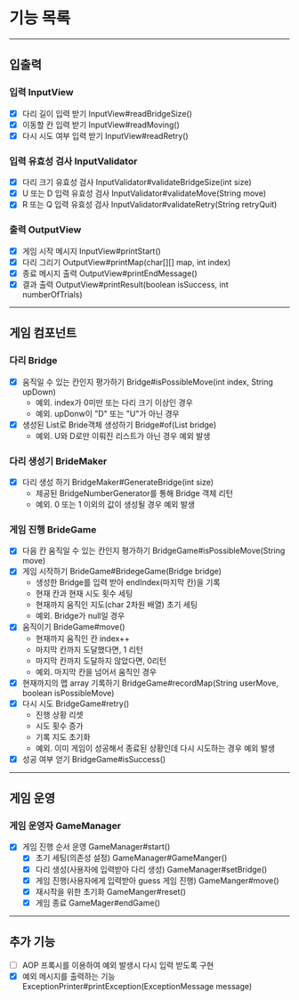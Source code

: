 # 기능 목록

---
## 입출력
### 입력 InputView
- [x] 다리 길이 입력 받기 InputView#readBridgeSize()
- [x] 이동할 칸 입력 받기 InputView#readMoving()
- [x] 다시 시도 여부 입력 받기 InputView#readRetry()

### 입력 유효성 검사 InputValidator
- [x] 다리 크기 유효성 검사 InputValidator#validateBridgeSize(int size)
- [x] U 또는 D 입력 유효성 검사 InputValidator#validateMove(String move)
- [x] R 또는 Q 입력 유효성 검사 InputValidator#validateRetry(String retryQuit)
        
### 출력 OutputView
- [x] 게임 시작 메시지 InputView#printStart()
- [x] 다리 그리기 OutputView#printMap(char[][] map, int index)
- [x] 종료 메시지 출력 OutputView#printEndMessage()
- [x] 결과 출력 OutputView#printResult(boolean isSuccess, int numberOfTrials)
        
---
## 게임 컴포넌트
### 다리 Bridge
- [x] 움직일 수 있는 칸인지 평가하기 Bridge#isPossibleMove(int index, String upDown)
  - 예외. index가 0미만 또는 다리 크기 이상인 경우
  - 예외. upDonw이 "D" 또는 "U"가 아닌 경우
- [x] 생성된 List로 Bride객체 생성하기 Bridge#of(List<String> bridge)
  - 예외. U와 D로만 이뤄진 리스트가 아닌 경우 예외 발생
        
### 다리 생성기 BrideMaker
- [x] 다리 생성 하기 BridgeMaker#GenerateBridge(int size)
    - 제공된 BridgeNumberGenerator를 통해 Bridge 객체 리턴
    - 예외. 0 또는 1 이외의 값이 생성될 경우 예외 발생

### 게임 진행 BrideGame
- [x] 다음 칸 움직일 수 있는 칸인지 평가하기 BridgeGame#isPossibleMove(String move)
- [x] 게임 시작하기 BrideGame#BridegeGame(Bridge bridge)
  - 생성한 Bridge를 입력 받아 endIndex(마지막 칸)을 기록
  - 현재 칸과 현재 시도 횟수 세팅
  - 현재까지 움직인 지도(char 2차원 배열) 초기 세팅 
  - 예외. Bridge가 null일 경우
- [x] 움직이기 BrideGame#move()
  - 현재까지 움직인 칸 index++
  - 마지막 칸까지 도달했다면, 1 리턴
  - 마지막 칸까지 도달하지 않았다면, 0리턴
  - 예외. 마지막 칸을 넘어서 움직인 경우
- [x] 현재까지의 맵 array 기록하기 BridgeGame#recordMap(String userMove, boolean isPossibleMove)
- [X] 다시 시도 BridgeGame#retry()
  - 진행 상황 리셋
  - 시도 횟수 증가
  - 기록 지도 초기화
  - 예외. 이미 게임이 성공해서 종료된 상황인데 다시 시도하는 경우 예외 발생
- [x] 성공 여부 얻기 BridgeGame#isSuccess() 
---
## 게임 운영
### 게임 운영자 GameManager
- [x] 게임 진행 순서 운영 GameManager#start()
  - [x] 초기 세팅(의존성 설정) GameManager#GameManger()
  - [x] 다리 생성(사용자에 입력받아 다리 생성) GameManager#setBridge()
  - [x] 게임 진행(사용자에게 입력받아 guess 게임 진행) GameManger#move()
  - [x] 재시작을 위한 초기화 GameManger#reset() 
  - [x] 게임 종료 GameMager#endGame()
---     
## 추가 기능
- [ ] AOP 프록시를 이용하여 예외 발생시 다시 입력 받도록 구현
- [x] 예외 메시지를 출력하는 기능 ExceptionPrinter#printException(ExceptionMessage message)